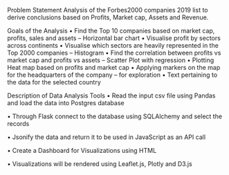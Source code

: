 Problem Statement
Analysis of the Forbes2000 companies 2019 list to derive conclusions based on Profits, Market cap, Assets and Revenue.

Goals of the Analysis
•	Find the Top 10 companies based on market cap, profits, sales and assets – Horizontal bar chart
•	Visualise profit by sectors across continents 
•	Visualise which sectors are heavily represented in the Top 2000 companies – Histogram 
•	Find the correlation between profits vs market cap and profits vs assets – Scatter Plot with regression 
•	Plotting Heat map based on profits and market cap 
•	Applying markers on the map for the headquarters of the company – for exploration
•	Text pertaining to the data for the selected country

Description of Data Analysis Tools
•	Read the input csv file using Pandas and load the data into Postgres database

•	Through Flask connect to the database using SQLAlchemy and select the records

•	Jsonify the data and return it to be used in JavaScript as an API call

•	Create a Dashboard for Visualizations using HTML

•	Visualizations will be rendered using Leaflet.js, Plotly and D3.js

